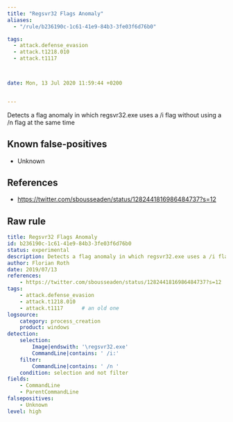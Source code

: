 ```yaml
---
title: "Regsvr32 Flags Anomaly"
aliases:
  - "/rule/b236190c-1c61-41e9-84b3-3fe03f6d76b0"

tags:
  - attack.defense_evasion
  - attack.t1218.010
  - attack.t1117



date: Mon, 13 Jul 2020 11:59:44 +0200


---
```


Detects a flag anomaly in which regsvr32.exe uses a /i flag without using a /n flag at the same time

<!--more-->


## Known false-positives

* Unknown



## References

* https://twitter.com/sbousseaden/status/1282441816986484737?s=12


## Raw rule
```yaml
title: Regsvr32 Flags Anomaly
id: b236190c-1c61-41e9-84b3-3fe03f6d76b0
status: experimental
description: Detects a flag anomaly in which regsvr32.exe uses a /i flag without using a /n flag at the same time
author: Florian Roth
date: 2019/07/13
references:
    - https://twitter.com/sbousseaden/status/1282441816986484737?s=12
tags:
    - attack.defense_evasion
    - attack.t1218.010
    - attack.t1117      # an old one 
logsource:
    category: process_creation
    product: windows
detection:
    selection:
        Image|endswith: '\regsvr32.exe'
        CommandLine|contains: ' /i:'
    filter:
        CommandLine|contains: ' /n '
    condition: selection and not filter
fields:
    - CommandLine
    - ParentCommandLine
falsepositives:
    - Unknown
level: high

```
